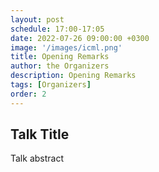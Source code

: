 ```yaml
---
layout: post
schedule: 17:00-17:05
date: 2022-07-26 09:00:00 +0300
image: '/images/icml.png'
title: Opening Remarks
author: the Organizers
description: Opening Remarks
tags: [Organizers]
order: 2
---
```


## Talk Title
Talk abstract
